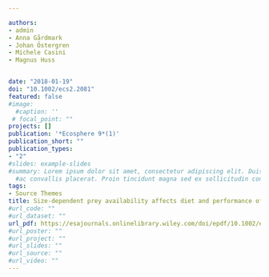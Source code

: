 ```yaml
---

authors:
- admin
- Anna Gårdmark
- Johan Östergren
- Michele Casini
- Magnus Huss


date: "2018-01-19"
doi: "10.1002/ecs2.2081"
featured: false
#image:
  #caption: ''
 # focal_point: ""
projects: []
publication: '*Ecosphere 9*(1)'
publication_short: ""
publication_types:
- "2"
#slides: example-slides
#summary: Lorem ipsum dolor sit amet, consectetur adipiscing elit. Duis posuere tellus
  #ac convallis placerat. Proin tincidunt magna sed ex sollicitudin condimentum.
tags:
- Source Themes
title: Size-dependent prey availability affects diet and performance of predatory fish at sea: a case study of Atlantic salmon
#url_code: ""
#url_dataset: ""
url_pdf: https://esajournals.onlinelibrary.wiley.com/doi/epdf/10.1002/ecs2.2081
#url_poster: ""
#url_project: ""
#url_slides: ""
#url_source: ""
#url_video: ""
---
```


